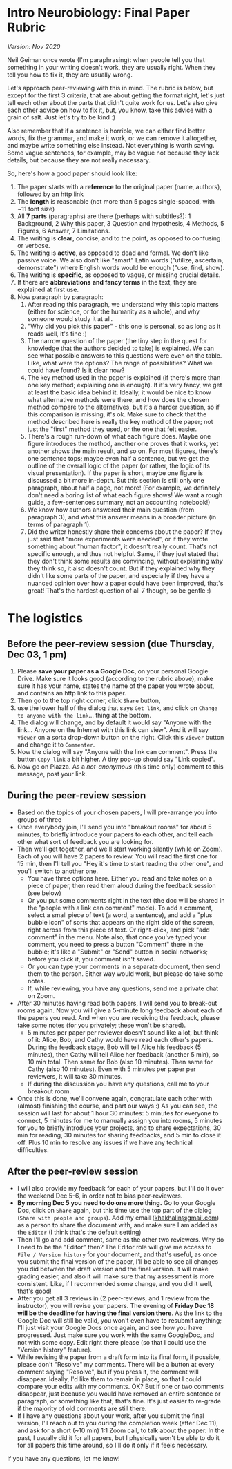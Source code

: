 # Intro Neurobiology: Final Paper Rubric

*Version: Nov 2020*

Neil Geiman once wrote (I'm paraphrasing): when people tell you that something in your writing doesn't work, they are usually right. When they tell you how to fix it, they are usually wrong. 

Let's approach peer-reviewing with this in mind. The rubric is below, but except for the first 3 criteria, that are about getting the format right, let's just tell each other about the parts that didn't quite work for us. Let's also give each other advice on how to fix it, but, you know, take this advice with a grain of salt. Just let's try to be kind :)

Also remember that if a sentence is horrible, we can either find better words, fix the grammar, and make it work, or we can remove it altogether, and maybe write something else instead. Not everything is worth saving. Some vague sentences, for example, may be vague not because they lack details, but because they are not really necessary.

So, here's how a good paper should look like:

1. The paper starts with a **reference** to the original paper (name, authors), followed by an http link
2. The **length** is reasonable (not more than 5 pages single-spaced, with ~11 font size)
3. All **7 parts** (paragraphs) are there (perhaps with subtitles?): 1 Background, 2 Why this paper, 3 Question and hypothesis, 4 Methods, 5 Figures, 6 Answer, 7 Limitations.
4. The writing is **clear**, concise, and to the point, as opposed to confusing or verbose.
5. The writing is **active**, as opposed to dead and formal. We don't like passive voice. We also don't like "smart" Latin words ("utilize, ascertain, demonstrate") where English words would be enough ("use, find, show).
6. The writing is **specific**, as opposed to vague, or missing crucial details.
7. If there are **abbreviations** **and fancy terms** in the text, they are explained at first use.
8. Now paragraph by paragraph:
   1. After reading this paragraph, we understand why this topic matters (either for science, or for the humanity as a whole), and why someone would study it at all.
   2. "Why did you pick this paper" - this one is personal, so as long as it reads well, it's fine :)
   3. The narrow question of the paper (the tiny step in the quest for knowledge that the authors decided to take) is explained. We can see what possible answers to this questions were even on the table. Like, what were the options? The range of possibilities? What we could have found? Is it clear now?
   4. The key method used in the paper is explained (if there's more than one key method; explaining one is enough). If it's very fancy, we get at least the basic idea behind it. Ideally, it would be nice to know what alternative methods were there, and how does the chosen method compare to the alternatives, but it's a harder question, so if this comparison is missing, it's ok. Make sure to check that the method described here is really the key method of the paper; not just the "first" method they used, or the one that felt easier.
   5. There's a rough run-down of what each figure does. Maybe one figure introduces the method, another one proves that it works, yet another shows the main result, and so on. For most figures, there's one sentence tops; maybe even half a sentence, but we get the outline of the overall logic of the paper (or rather, the logic of its visual presentation). If the paper is short, maybe one figure is discussed a bit more in-depth. But this section is still only one paragraph, about half a page, not more! (For example, we definitely don't need a boring list of what each figure shows! We want a rough guide, a few-sentences summary, not an accounting notebook!)
   6. We know how authors answered their main question (from paragraph 3), and what this answer means in a broader picture (in terms of paragraph 1).
   7. Did the writer honestly share their concerns about the paper? If they just said that "more experiments were needed", or if they wrote something about "human factor", it doesn't really count. That's not specific enough, and thus not helpful. Same, if they just stated that they don't think some results are convincing, without explaining _why_ they think so, it also doesn't count. But if they explained why they didn't like some parts of the paper, and especially if they have a nuanced opinion over how a paper could have been improved, that's great! That's the hardest question of all 7 though, so be gentle :)

# The logistics

## Before the peer-review session (due Thursday, Dec 03, 1 pm)

1. Please **save your paper as a Google Doc**, on your personal Google Drive.  Make sure it looks good (according to the rubric above), make sure it has your name, states the name of the paper you wrote about, and contains an http link to this paper.
2. Then go to the top right corner, click `Share` button, 
3. use the lower half of the dialog that says `Get link`, and click on `Change to anyone with the link`... thing at the bottom.
4. The dialog will change, and by default it would say "Anyone with the link... Anyone on the Internet with this link can view". And it will say `Viewer` on a sorta drop-down button on the right. Click this `Viewer` button and change it to `Commenter`.
5. Now the dialog will say "Anyone with the link can comment". Press the button `Copy link` a bit higher. A tiny pop-up should say "Link copied".
6. Now go on Piazza. As a *not-anonymous* (this time only) comment to this message, post your link.

## During the peer-review session

* Based on the topics of your chosen papers, I will pre-arrange you into groups of three
* Once everybody join, I'll send you into "breakout rooms" for about 5 minutes, to briefly introduce your papers to each other, and tell each other what sort of feedback you are looking for.
* Then we'll get together, and we'll start working silently (while on Zoom). Each of you will have 2 papers to review. You will read the first one for 15 min, then I'll tell you "Hey it's time to start reading the other one", and you'll switch to another one.
  * You have three options here. Either you read and take notes on a piece of paper, then read them aloud during the feedback session (see below)
  * Or you put some comments right in the text (the doc will be shared in the "people with a link can comment" mode). To add a comment, select a small piece of text (a word, a sentence), and add a "plus bubble icon" of sorts that appears on the right side of the screen, right across from this piece of text. Or right-click, and pick "add comment" in the menu. Note also, that once you've typed your comment, you need to press a button "Comment" there in the bubble; it's like a "Submit" or "Send" button in social networks; before you click it, you comment isn't saved.
  * Or you can type your comments in a separate document, then send them to the person. Either way would work, but please do take some notes.
  * If, while reviewing, you have any questions, send me a private chat on Zoom.
* After 30 minutes having read both papers, I will send you to break-out rooms again. Now you will give a 5-minute long feedback about each of the papers you read. And when you are receiving the feedback, please take some notes (for you privately; these won't be shared).
  * 5 minutes per paper per reviewer doesn't sound like a lot, but think of it: Alice, Bob, and Cathy would have read each other's papers. During the feedback stage, Bob will tell Alice his feedback (5 minutes), then Cathy will tell Alice her feedback (another 5 min), so 10 min total. Then same for Bob (also 10 minutes). Then same for Cathy (also 10 minutes). Even with 5 minutes per paper per reviewers, it will take 30 minutes.
  * If during the discussion you have any questions, call me to your breakout room.
* Once this is done, we'll convene again, congratulate each other with (almost) finishing the course, and part our ways :) As you can see, the session will last for about 1 hour 30 minutes: 5 minutes for everyone to connect, 5 minutes for me to manually assign you into rooms, 5 minutes for you to briefly introduce your projects, and to share expectations, 30 min for reading, 30 minutes for sharing feedbacks, and 5 min to close it off. Plus 10 min to resolve any issues if we have any technical difficulties.

## After the peer-review session

* I will also provide my feedback for each of your papers, but I'll do it over the weekend Dec 5-6, in order not to bias peer-reviewers.
* **By morning Dec 5 you need to do one more thing.** Go to your Google Doc, click on `Share` again, but this time use the top part of the dialog (`Share with people and groups`). Add my email (khakhalin@gmail.com) as a person to share the document with, and make sure I am added as the `Editor` (I think that's the default setting)
* Then I'll go and add comment, same as the other two reviewers. Why do I need to be the "Editor" then? The Editor role will give me access to `File / Version history`  for your document, and that's useful, as once you submit the final version of the paper, I'll be able to see all changes you did between the draft version and the final version. It will make grading easier, and also it will make sure that my assessment is more consistent. Like, if I recommended some change, and you did it well, that's good!
* After you get all 3 reviews in (2 peer-reviews, and 1 review from the instructor), you will revise your papers. The evening of **Friday Dec 18 will be the deadline for having the final version there**. As the link to the Google Doc will still be valid, you won't even have to resubmit anything; I'll just visit your Google Docs once again, and see how you have progressed. Just make sure you work with the same GoogleDoc, and not with some copy. Edit right there please (so that I could use the "Version history" feature).
* While revising the paper from a draft form into its final form, if possible, please don't "Resolve" my comments. There will be a button at every comment saying "Resolve", but if you press it, the comment will disappear. Ideally, I'd like them to remain in place, so that I could compare your edits with my comments. OK? But if one or two comments disappear, just because you would have removed an entire sentence or paragraph, or something like that, that's fine. It's just easier to re-grade if the majority of old comments are still there.
* If I have any questions about your work, after you submit the final version, I'll reach out to you during the completion week (after Dec 11), and ask for a short (~10 min) 1:1 Zoom call, to talk about the paper. In the past, I usually did it for all papers, but I physically won't be able to do it for all papers this time around, so I'll do it only if it feels necessary.

If you have any questions, let me know!
